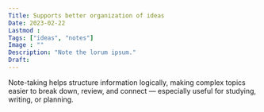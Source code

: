 ```yaml
---
Title: Supports better organization of ideas
Date: 2023-02-22
Lastmod : 
Tags: ["ideas", "notes"]
Image : ""
Description: "Note the lorum ipsum."
Draft: 
---
```

Note-taking helps structure information logically, making complex topics easier to break down, review, and connect — especially useful for studying, writing, or planning.
 